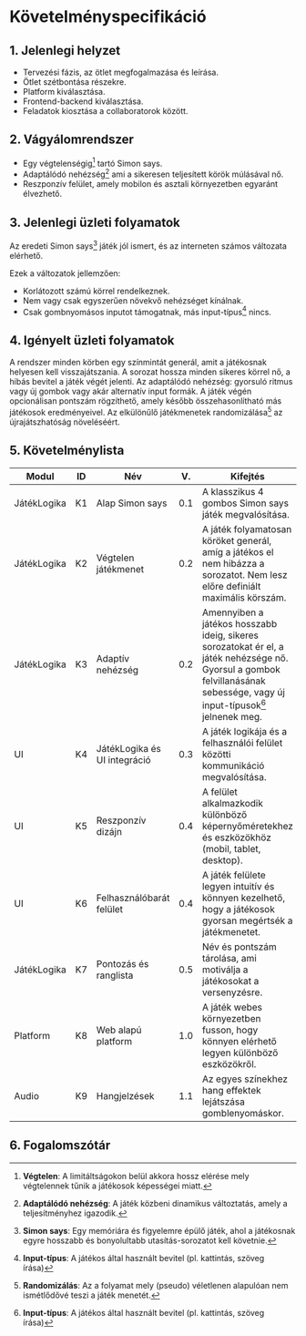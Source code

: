 # Követelményspecifikáció

## 1. Jelenlegi helyzet
- Tervezési fázis, az ötlet megfogalmazása és leírása.
- Ötlet szétbontása részekre.
- Platform kiválasztása.
- Frontend-backend kiválasztása.
- Feladatok kiosztása a collaboratorok között.

## 2. Vágyálomrendszer
- Egy végtelenségig[^4] tartó Simon says.
- Adaptálódó nehézség[^2] ami a sikeresen teljesített körök múlásával nő.
- Reszponzív felület, amely mobilon és asztali környezetben egyaránt élvezhető.

## 3. Jelenlegi üzleti folyamatok
Az eredeti Simon says[^1] játék jól ismert, és az interneten számos változata elérhető.

Ezek a változatok jellemzően:
+ Korlátozott számú körrel rendelkeznek.
+ Nem vagy csak egyszerűen növekvő nehézséget kínálnak.
+ Csak gombnyomásos inputot támogatnak, más input-típus[^3] nincs.

## 4. Igényelt üzleti folyamatok
A rendszer minden körben egy színmintát generál, amit a játékosnak helyesen kell visszajátszania.
A sorozat hossza minden sikeres körrel nő, a hibás bevitel a játék végét jelenti.
Az adaptálódó nehézség: gyorsuló ritmus vagy új gombok vagy akár alternatív input formák.
A játék végén opcionálisan pontszám rögzíthető, amely később összehasonlítható más játékosok eredményeivel.
Az elkülönűlő játékmenetek randomizálása[^5] az újrajátszhatóság növeléséért.

## 5. Követelménylista
| Modul | ID  | Név | V. | Kifejtés |
|-------|-----|-----|----|----------|
| JátékLogika | K1 | Alap Simon says | 0.1 | A klasszikus 4 gombos Simon says játék megvalósítása. |
| JátékLogika | K2 | Végtelen játékmenet | 0.2 | A játék folyamatosan köröket generál, amíg a játékos el nem hibázza a sorozatot. Nem lesz előre definiált maximális körszám. |
| JátékLogika | K3 | Adaptív nehézség | 0.2 | Amennyiben a játékos hosszabb ideig, sikeres sorozatokat ér el, a játék nehézsége nő. Gyorsul a gombok felvillanásának sebessége, vagy új input-típusok[^3] jelnenek meg. |
| UI | K4 | JátékLogika és UI integráció | 0.3 | A játék logikája és a felhasználói felület közötti kommunikáció megvalósítása. |
| UI | K5 | Reszponzív dizájn | 0.4 | A felület alkalmazkodik különböző képernyőméretekhez és eszközökhöz (mobil, tablet, desktop). |
| UI | K6 | Felhasználóbarát felület | 0.4 | A játék felülete legyen intuitív és könnyen kezelhető, hogy a játékosok gyorsan megértsék a játékmenetet. |
| JátékLogika | K7 | Pontozás és ranglista | 0.5 | Név és pontszám tárolása, ami motiválja a játékosokat a versenyzésre. |
| Platform | K8 | Web alapú platform | 1.0 | A játék webes környezetben fusson, hogy könnyen elérhető legyen különböző eszközökről. |
| Audio | K9 | Hangjelzések | 1.1 | Az egyes színekhez hang effektek lejátszása gomblenyomáskor. |

## 6. Fogalomszótár
[^1]: **Simon says**: Egy memóriára és figyelemre épülő játék, ahol a játékosnak egyre hosszabb és bonyolultabb utasítás-sorozatot kell követnie.
[^2]: **Adaptálódó nehézség**: A játék közbeni dinamikus változtatás, amely a teljesítményhez igazodik.
[^3]: **Input-típus**: A játékos által használt bevitel (pl. kattintás, szöveg írása)
[^4]: **Végtelen**: A limitáltságokon belül akkora hossz elérése mely végtelennek tűnik a játékosok képességei miatt.
[^5]: **Randomizálás**: Az a folyamat mely (pseudo) véletlenen alapulóan nem ismétlődővé teszi a játék menetét.
